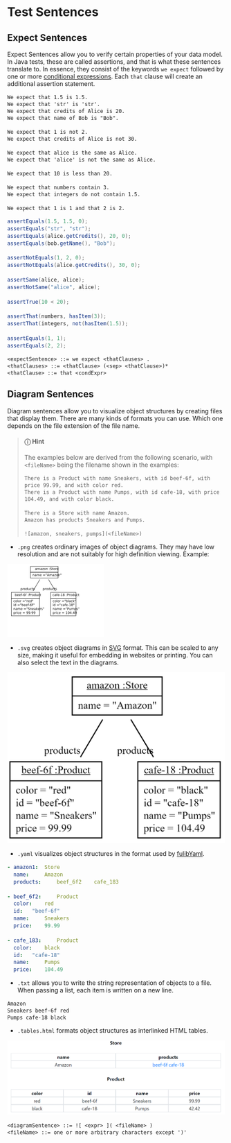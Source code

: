 # Test Sentences

## Expect Sentences

Expect Sentences allow you to verify certain properties of your data model. In Java tests, these are called assertions, and that is what these sentences translate to. In essence, they consist of the keywords `we expect` followed by one or more [conditional expressions](../expressions/conditionals.md). Each `that` clause will create an additional assertion statement.

```scenario
We expect that 1.5 is 1.5.
We expect that 'str' is 'str'.
We expect that credits of Alice is 20.
We expect that name of Bob is "Bob".

We expect that 1 is not 2.
We expect that credits of Alice is not 30.

We expect that alice is the same as Alice.
We expect that 'alice' is not the same as Alice.

We expect that 10 is less than 20.

We expect that numbers contain 3.
We expect that integers do not contain 1.5.

We expect that 1 is 1 and that 2 is 2.
```

```java
assertEquals(1.5, 1.5, 0);
assertEquals("str", "str");
assertEquals(alice.getCredits(), 20, 0);
assertEquals(bob.getName(), "Bob");

assertNotEquals(1, 2, 0);
assertNotEquals(alice.getCredits(), 30, 0);

assertSame(alice, alice);
assertNotSame("alice", alice);

assertTrue(10 < 20);

assertThat(numbers, hasItem(3));
assertThat(integers, not(hasItem(1.5));

assertEquals(1, 1);
assertEquals(2, 2);
```

```markup
<expectSentence> ::= we expect <thatClauses> .
<thatClauses> ::= <thatClause> (<sep> <thatClause>)*
<thatClause> ::= that <condExpr>
```

## Diagram Sentences

Diagram sentences allow you to visualize object structures by creating files that display them. There are many kinds of formats you can use. Which one depends on the file extension of the file name.

> #### ⓘ Hint
>
> The examples below are derived from the following scenario, with `<fileName>` being the filename shown in the examples:
> 
> ```scenario
> There is a Product with name Sneakers, with id beef-6f, with price 99.99, and with color red.
> There is a Product with name Pumps, with id cafe-18, with price 104.49, and with color black.
> 
> There is a Store with name Amazon.
> Amazon has products Sneakers and Pumps.
> 
> ![amazon, sneakers, pumps](<fileName>)
> ```

* `.png` creates ordinary images of object diagrams. They may have low resolution and are not suitably for high definition viewing. Example:

![amazon.png](assets/download.png)

* `.svg` creates object diagrams in [SVG](https://en.wikipedia.org/wiki/Scalable_Vector_Graphics) format. This can be scaled to any size, making it useful for embedding in websites or printing. You can also select the text in the diagrams.

![amazon.svg](assets/amazon-svg.png)

* `.yaml` visualizes object structures in the format used by [fulibYaml](https://github.com/fujaba/fulibYaml).

```yaml
- amazon1: 	Store
  name: 	Amazon
  products: 	beef_6f2 	cafe_183 	

- beef_6f2: 	Product
  color: 	red
  id: 	"beef-6f"
  name: 	Sneakers
  price: 	99.99

- cafe_183: 	Product
  color: 	black
  id: 	"cafe-18"
  name: 	Pumps
  price: 	104.49
```

* `.txt` allows you to write the string representation of objects to a file. When passing a list, each item is written on a new line.

```markup
Amazon
Sneakers beef-6f red
Pumps cafe-18 black
```

* `.tables.html` formats object structures as interlinked HTML tables.

![amazon.tables.html](assets/amazon-tables.png)

```markup
<diagramSentence> ::= ![ <expr> ]( <fileName> )
<fileName> ::= one or more arbitrary characters except ')'
```

